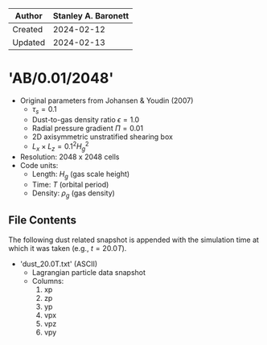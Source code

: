 |Author | Stanley A. Baronett|
|-------|--------------------|
|Created| 2024-02-12         |
|Updated| 2024-02-13         |

# 'AB/0.01/2048'
  - Original parameters from Johansen & Youdin (2007)
    - $\tau_s = 0.1$
    - Dust-to-gas density ratio $\epsilon = 1.0$
    - Radial pressure gradient $\Pi = 0.01$
    - 2D axisymmetric unstratified shearing box
    - $L_x \times L_z = 0.1^2 H_g^2$
  - Resolution: 2048 x 2048 cells
  - Code units:
    - Length:  $H_g$    (gas scale height)
    - Time:    $T$      (orbital period)
    - Density: $\rho_g$ (gas density)

## File Contents
The following dust related snapshot is appended with the simulation time at which it was taken (e.g., $t = 20.0T$).
- 'dust_20.0T.txt' (ASCII)
  - Lagrangian particle data snapshot
  - Columns:
    1. xp
    2. zp
    3. yp
    4. vpx
    5. vpz
    6. vpy
